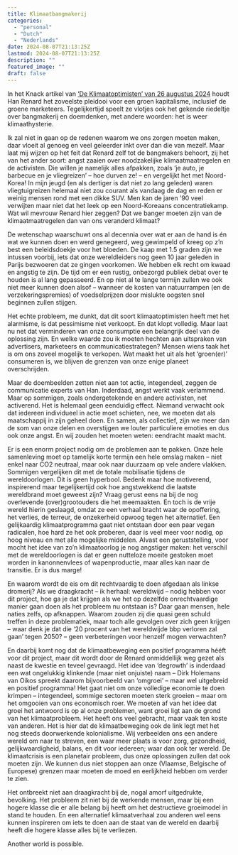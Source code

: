 ```yaml
---
title: Klimaatbangmakerij
categories:
  - "personal"
  - "Dutch"
  - "Nederlands"
date: 2024-08-07T21:13:25Z
lastmod: 2024-08-07T21:13:25Z
description: ""
featured_image: ""
draft: false
---
```

In het Knack artikel van [‘De Klimaatoptimisten’ van 26 augustus 2024](https://www.knack.be/nieuws/milieu/klimaat/klimaatoptimisten/mensen-bang-maken-zet-juist-niet-aan-tot-actie-hoe-maak-je-de-massa-bewust-van-het-klimaatprobleem/) houdt Han Renard het zoveelste pleidooi voor een groen kapitalisme, inclusief de groene marketeers. Tegelijkertijd speelt ze vlotjes ook het gekende riedeltje over bangmakerij en doemdenken, met andere woorden: het is weer klimaathysterie.
<!--more-->
Ik zal niet in gaan op de redenen waarom we ons zorgen moeten maken, daar vloeit al genoeg en veel geleerder inkt over dan die van mezelf. Maar laat mij wijzen op het feit dat Renard zelf tot de bangmakers behoort, zij het van het ander soort: angst zaaien over noodzakelijke klimaatmaatregelen en de activisten. Die willen je namelijk alles afpakken, zoals ‘je auto, je barbecue en je vliegreizen’ – hoe durven ze! – en vergelijkt het met Noord-Korea! In mijn jeugd (en als dertiger is dat niet zo lang geleden) waren vliegtuigreizen helemaal niet zou courant als vandaag de dag en reden er weinig mensen rond met een dikke SUV. Men kan de jaren ’90 veel verwijten maar niet dat het leek op een Noord-Koreaans concentratiekamp. Wat wil mevrouw Renard hier zeggen? Dat we banger moeten zijn van de klimaatmaatregelen dan van ons veranderd klimaat?

De wetenschap waarschuwt ons al decennia over wat er aan de hand is én wat we kunnen doen en werd genegeerd, weg gewimpeld of kreeg op z’n best een beleidsdoekje voor het bloeden. De kaap met 1.5 graden zijn we intussen voorbij, iets dat onze wereldleiders nog geen 10 jaar geleden in Parijs bezwoeren dat ze gingen voorkomen. We hebben elk recht om kwaad en angstig te zijn. De tijd om er een rustig, onbezorgd publiek debat over te houden is al lang gepasseerd. En op niet al te lange termijn zullen we ook niet meer kunnen doen alsof – wanneer de kosten van natuurrampen (en de verzekeringspremies) of voedselprijzen door mislukte oogsten snel beginnen zullen stijgen.

Het echte probleem, me dunkt, dat dit soort klimaatoptimisten heeft met het alarmisme, is dat pessimisme niet verkoopt. En dat klopt volledig. Maar laat nu net dat verminderen van onze consumptie een belangrijk deel van de oplossing zijn. En welke waarde zou ik moeten hechten aan uitspraken van advertisers, marketeers en communicatiestrategen? Mensen wiens taak het is om ons zoveel mogelijk te verkopen. Wat maakt het uit als het ‘groen(er)’ consumeren is, we blijven de grenzen van onze enige planeet overschrijden.

Maar de doembeelden zetten niet aan tot actie, integendeel, zeggen de communicatie experts van Han. Inderdaad, angst werkt vaak verlammend. Maar op sommigen, zoals ondergetekende en andere activisten, net activerend. Het is helemaal geen eenduidig effect. Niemand verwacht ook dat iedereen individueel in actie moet schieten, nee, we moeten dat als maatschappij in zijn geheel doen. En samen, als collectief, zijn we meer dan de som van onze delen en overstijgen we louter particuliere emoties en dus ook onze angst. En wij zouden het moeten weten: eendracht maakt macht.

Er is een enorm project nodig om de problemen aan te pakken. Onze hele samenleving moet op tamelijk korte termijn een hele omslag maken – niet enkel naar CO2 neutraal, maar ook naar duurzaam op vele andere vlakken. Sommigen vergelijken dit met de totale mobilisatie tijdens de wereldoorlogen. Dit is geen hyperbool. Bedenk maar hoe motiverend, inspirerend maar tegelijkertijd ook hoe angstwekkend die laatste wereldbrand moet geweest zijn? Vraag gerust eens na bij de nog overlevende (over)grootouders die het meemaakten. En toch is de vrije wereld hierin geslaagd, omdat ze een verhaal bracht waar de opoffering, het verlies, de terreur, de onzekerheid opwoog tegen het alternatief. Een gelijkaardig klimaatprogramma gaat niet ontstaan door een paar vegan radicalen, hoe hard ze het ook proberen, daar is veel meer voor nodig, op hoog niveau en met alle mogelijke middelen. Alvast een geruststelling, voor mocht het idee van zo’n klimaatoorlog je nog angstiger maken: het verschil met de wereldoorlogen is dat er geen nutteloze moeite gestoken moet worden in kanonnenvlees of wapenproductie, maar alles kan naar de transitie. Er is dus marge!

En waarom wordt de eis om dit rechtvaardig te doen afgedaan als linkse dromerij? Als we draagkracht – ik herhaal: wereldwijd – nodig hebben voor dit project, hoe ga je dat krijgen als we het op dezelfde onrechtvaardige manier gaan doen als het probleem nu ontstaan is? Daar gaan mensen, hele naties zelfs, op afknappen. Waarom zouden zij die quasi geen schuld treffen in deze problematiek, maar toch alle gevolgen over zich geen krijgen – waar denk je dat die ‘20 procent van het wereldwijde bbp verloren zal gaan’ tegen 2050? – geen verbeteringen voor henzelf mogen verwachten? 

En daarbij komt nog dat de klimaatbeweging een positief programma hééft voor dit project, maar dit wordt door de Renard onmiddellijk weg gezet als naast de kwestie en teveel gevraagd. Het idee van ‘degrowth’ is inderdaad een wat ongelukkig klinkende (maar niet onjuiste) naam – Dirk Holemans van Oikos spreekt daarom bijvoorbeeld van ‘omgroei’ – maar wel uitgebreid en positief programma! Het gaat niet om onze volledige economie te doen krimpen – integendeel, sommige sectoren moeten sterk groeien – maar om het omgooien van ons economisch roer. We moeten af van het idee dat groei het antwoord is op al onze problemen, want groei ligt aan de grond van het klimaatprobleem. Het heeft ons veel gebracht, maar vaak ten koste van anderen. Het is hier dat de klimaatbeweging ook de link legt met het nog steeds doorwerkende kolonialisme. Wij verbeelden ons een andere wereld om naar te streven, een waar meer plaats is voor zorg, gezondheid, gelijkwaardigheid, balans, en dit voor iedereen; waar dan ook ter wereld. De klimaatcrisis is een planetair probleem, dus onze oplossingen zullen dat ook moeten zijn. We kunnen dus niet stoppen aan onze (Vlaamse, Belgische of Europese) grenzen maar moeten de moed en eerlijkheid hebben om verder te zien.

Het ontbreekt niet aan draagkracht bij de, nogal amorf uitgedrukte, bevolking. Het probleem zit niet bij de werkende mensen, maar bij een hogere klasse die er alle belang bij heeft om het destructieve groeimodel in stand te houden. En een alternatief klimaatverhaal zou anderen wel eens kunnen inspireren om iets te doen aan de staat van de wereld en daarbij heeft die hogere klasse alles bij te verliezen.

Another world is possible.
